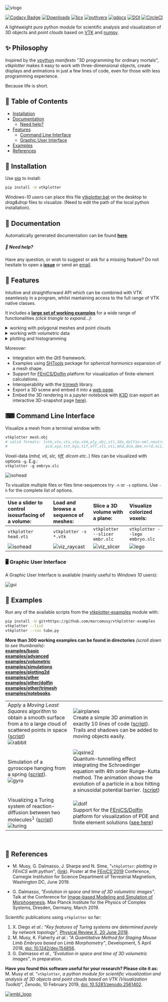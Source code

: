 ![vlogo](https://user-images.githubusercontent.com/32848391/52522718-50d83880-2c89-11e9-80ff-df1b5618a84a.png)

[![Codacy Badge](https://api.codacy.com/project/badge/Grade/e8c5f1f9afb6433a9cdf4edb5499bd46)](https://app.codacy.com/app/marcomusy/vtkplotter-examples?utm_source=github.com&utm_medium=referral&utm_content=marcomusy/vtkplotter-examples&utm_campaign=Badge_Grade_Dashboard)
[![Downloads](https://pepy.tech/badge/vtkplotter)](https://pepy.tech/project/vtkplotter)
[![lics](https://img.shields.io/badge/license-MIT-blue.svg)](https://en.wikipedia.org/wiki/MIT_License)
[![pythvers](https://img.shields.io/badge/python-2.7%7C3-brightgreen.svg)](https://pypi.org/project/vtkplotter)
[![gdocs](https://img.shields.io/badge/docs%20by-gendocs-blue.svg)](https://gendocs.readthedocs.io/en/latest)
[![DOI](https://zenodo.org/badge/DOI/10.5281/zenodo.2561402.svg)](https://doi.org/10.5281/zenodo.2561402)
[![CircleCI](https://circleci.com/gh/marcomusy/vtkplotter.svg?style=svg)](https://circleci.com/gh/marcomusy/vtkplotter)

A lightweight pure python module for scientific analysis and visualization of 3D objects
and *point clouds* based on [VTK](https://www.vtk.org/) and [numpy](http://www.numpy.org/).<br>


## ✨ Philosophy
Inspired by the [vpython](https://vpython.org/) *manifesto* "3D programming for ordinary mortals",
*vtkplotter* makes it easy to work wth three-dimensional objects, create displays and animations
in just a few lines of code, even for those with less programming experience.

Because life is short.

## 🎯 Table of Contents
* [Installation](https://github.com/marcomusy/vtkplotter#-installation)
* [Documentation](https://github.com/marcomusy/vtkplotter#-documentation)
	* [Need help?](https://github.com/marcomusy/vtkplotter#-need-help)
* [Features](https://github.com/marcomusy/vtkplotter#-features)
  * [Command Line Interface](https://github.com/marcomusy/vtkplotter#command-line-interface)
  * [Graphic User Interface](https://github.com/marcomusy/vtkplotter#graphic-user-interface)
* [Examples](https://github.com/marcomusy/vtkplotter#-examples)
* [References](https://github.com/marcomusy/vtkplotter#-references)



## 💾 Installation
Use [pip](https://projects.raspberrypi.org/en/projects/using-pip-on-windows) to install:
```bash
pip install -U vtkplotter
```
*Windows-10 users* can place this file
[vtkplotter.bat](https://github.com/marcomusy/vtkplotter-examples/blob/master/vtkplotter.bat)
on the desktop to *drag&drop* files to visualize.
(Need to edit the path of the local python installation).


## 📙 Documentation
Automatically generated documentation can be found [**here**](https://vtkplotter.embl.es).


##### 📌 Need help?
Have any question, or wish to suggest or ask for a missing feature?
Do not hesitate to open a [**issue**](https://github.com/marcomusy/vtkplotter-examples/issues)
or send an [email](mailto:marco.musy@embl.es).


## 🎨 Features
Intuitive and straightforward API which can be combined with VTK seamlessly
in a program, whilst mantaining access to the full range of VTK native classes.

It includes a **[large set of working examples](https://github.com/marcomusy/vtkplotter-examples/tree/master/vtkplotter_examples)**
for a wide range of functionalities *(click triangle to expand...)*:
<details>
<summary>working with polygonal meshes and point clouds</summary>

	- Import meshes from VTK format, STL, Wavefront OBJ, 3DS, Dolfin-XML, Neutral, GMSH, OFF, PCD (PointCloud),

	- Export meshes as ASCII or binary to VTK, STL, OBJ, PLY ... formats.

	- Analysis tools like Moving Least Squares, mesh morphing and more..

	- Tools to visualize and edit meshes (cutting a mesh with another mesh, slicing, normalizing, moving vertex positions, etc..).

	- Split mesh based on surface connectivity. Extract the largest connected area.

	- Calculate areas, volumes, center of mass, average sizes etc.

	- Calculate vertex and face normals, curvatures, feature edges. Fill mesh holes.

	- Subdivide faces of a mesh, increasing the number of vertex points. Mesh simplification.

	- Coloring and thresholding of meshes based on associated scalar or vectorial data.

	- Point-surface operations: find nearest points, determine if a point lies inside or outside of a mesh.

	- Create primitive shapes: spheres, arrows, cubes, torus, ellipsoids...

	- Generate glyphs (associate a mesh to every vertex of a source mesh).

	- Create animations easily by just setting the position of the displayed objects in the 3D scene. Add trailing lines and shadows to moving objects is supported.

	- Straightforward support for multiple sync-ed or independent renderers in  the same window.

	- Registration (alignment) of meshes with different techniques.

	- Mesh smoothing.

	- Delaunay triangulation in 2D and 3D.

	- Generate meshes by joining nearby lines in space.

	- Find the closest path from one point to another, travelling along the edges of a mesh.

	- Find the intersection of a mesh with lines, planes or other meshes.

	- Interpolate scalar and vectorial fields with Radial Basis Functions and Thin Plate Splines.

	- Add sliders and buttons to interact with the scene and the individual objects.

	- Visualization of tensors.

	- Analysis of Point Clouds:

	 - Moving Least Squares smoothing of 2D, 3D and 4D clouds

	 - Fit lines, planes, spheres and ellipses in space

	 - Identify outliers in a distribution of points

	 - Decimate a cloud to a uniform distribution.
</details>
<details>
<summary>working with volumetric data</summary>

	- Import data from VTK format volumetric TIFF stacks, DICOM, SLC, MHD and more

	- Import 2D images as PNG, JPEG, BMP

	- Isosurfacing of volumes

	- Composite and maximum projection volumetric rendering

	- Generate volumetric signed-distance data from an input surface mesh

	- Probe a volume with lines and planes

	- Generate stream-lines and stream-tubes from vectorial fields

	- Slice and crop volumes

	- Support for other volumetric structures (structured and grid data)
</details>
<details>
<summary>plotting and histogramming</summary>

	- Fully customizable axis styles

	- 'donut' plots and pie charts

	- Scatter plots in 2D and 3D

	- Surface function plotting

	- 1D customizable histograms

	- 2D hexagonal histograms

	- Polar plots and histogramming

	- Draw `latex`-formatted formulas in the rendering window.

	- Quiver plots

	- Point markers analogous to `matplotlib`
</details>


Moreover:
- Integration with the *Qt5* framework.
- Examples using [SHTools](https://shtools.oca.eu/shtools) package for *spherical harmonics* expansion of a mesh shape.
- Support for [FEniCS/Dolfin](https://fenicsproject.org/) platform for visualization of finite-element calculations.
- Interoperability with the [trimesh](https://trimsh.org/) library.
- Export a 3D scene and embed it into a [web page](https://vtkplotter.embl.es/examples/fenics_elasticity.html).
- Embed the 3D rendering in a *jupyter* notebook with [K3D](https://github.com/K3D-tools/K3D-jupyter) (can export an interactive 3D-snapshot page [here](https://vtkplotter.embl.es/examples/K3D_snapshot.html)).


## ⌨ Command Line Interface
Visualize a mesh from a terminal window with:
```bash
vtkplotter mesh.obj
# valid formats: [vtk,vtu,vts,vtp,vtm,ply,obj,stl,3ds,dolfin-xml,neutral,gmsh,
#                 pcd,xyz,txt,byu,tif,off,slc,vti,mhd,dcm,dem,nrrd,nii,bmp,png,jpg]
```
Voxel-data (_mhd, vti, slc, tiff, dicom etc.._) files can be visualized with options `-g`. E.g.:<br>
`vtkplotter -g embryo.slc`<br>

![isohead](https://user-images.githubusercontent.com/32848391/58336107-5a09a180-7e43-11e9-8c4e-b50e4e95ae71.gif)

To visualize multiple files or files time-sequences try `-n` or `-s` options. Use `-h` for the complete list of options.

| Use a slider to control isosurfacing of a volume:|  Load and browse a sequence of meshes:| Slice a 3D volume with a plane:| Visualize colorized voxels:|
|:--------|:-----|:----|:----|
|`vtkplotter head.vti` |`vtkplotter -s *.vtk` |`vtkplotter `<br>`--slicer embr.slc` |   `vtkplotter --lego embryo.slc`|
|![isohead](https://user-images.githubusercontent.com/32848391/56972083-a7f3f800-6b6a-11e9-9cb3-1047b69dcad2.gif)|   ![viz_raycast](https://user-images.githubusercontent.com/32848391/58336919-f7b1a080-7e44-11e9-9106-f574371093a8.gif)  | ![viz_slicer](https://user-images.githubusercontent.com/32848391/56972084-a7f3f800-6b6a-11e9-98c4-dc4ffec70a5e.png)  |![lego](https://user-images.githubusercontent.com/32848391/56969949-71b47980-6b66-11e9-8251-4bbdb275cb22.jpg) |

### 🖥 Graphic User Interface
A Graphic User Interface is available (mainly useful to *Windows 10* users):

![gui](https://user-images.githubusercontent.com/32848391/63259840-c861d280-c27f-11e9-9c2a-99d0fae85313.png)

## 🐾 Examples
Run any of the available scripts from the [vtkplotter-examples](https://github.com/marcomusy/vtkplotter-examples) module with:
```bash
pip install -U git+https://github.com/marcomusy/vtkplotter-examples
vtkplotter --list
vtkplotter --run tube.py
```
**More than 300 working examples can be found in directories** _(scroll down to see thumbnails):_ <br>
[**examples/basic**](https://github.com/marcomusy/vtkplotter-examples/blob/master/vtkplotter_examples/basic)<br>
[**examples/advanced**](https://github.com/marcomusy/vtkplotter-examples/blob/master/vtkplotter_examples/advanced)<br>
[**examples/volumetric**](https://github.com/marcomusy/vtkplotter-examples/blob/master/vtkplotter_examples/volumetric)<br>
[**examples/simulations**](https://github.com/marcomusy/vtkplotter-examples/blob/master/vtkplotter_examples/simulations)<br>
[**examples/plotting2d**](https://github.com/marcomusy/vtkplotter-examples/blob/master/vtkplotter_examples/plotting2d)<br>
[**examples/other**](https://github.com/marcomusy/vtkplotter-examples/blob/master/vtkplotter_examples/other)<br>
[**examples/other/dolfin**](https://github.com/marcomusy/vtkplotter-examples/blob/master/vtkplotter_examples/other/dolfin)<br>
[**examples/other/trimesh**](https://github.com/marcomusy/vtkplotter-examples/blob/master/vtkplotter_examples/other/trimesh)<br>
[**examples/notebooks**](https://github.com/marcomusy/vtkplotter-examples/blob/master/vtkplotter_examples/notebooks).<br>

|         |      |
|:--------|:-----|
|Apply a *Moving Least Squares* algorithm to obtain a smooth surface from a to a large cloud of scattered points in space ([script](https://github.com/marcomusy/vtkplotter-examples/blob/master/vtkplotter_examples/advanced/moving_least_squares2D.py))<br>![rabbit](https://user-images.githubusercontent.com/32848391/50738808-5816ad00-11d8-11e9-9854-c952be6fb941.jpg)  | ![airplanes](https://user-images.githubusercontent.com/32848391/57341963-b8910900-713c-11e9-898a-84b6d3712bce.gif)<br> Create a simple 3D animation in exactly 10 lines of code ([script](https://github.com/marcomusy/vtkplotter-examples/blob/master/vtkplotter_examples/simulations/airplanes.py)).<br>Trails and shadows can be added to moving objects easily.|
|         |      |
| Simulation of a gyroscope hanging from a spring ([script](https://github.com/marcomusy/vtkplotter-examples/blob/master/vtkplotter_examples/simulations/gyroscope1.py)).<br> ![gyro](https://user-images.githubusercontent.com/32848391/39766016-85c1c1d6-52e3-11e8-8575-d167b7ce5217.gif)     | ![qsine2](https://user-images.githubusercontent.com/32848391/47751431-06aae880-dc92-11e8-9fcf-6659123edbfa.gif)<br>  Quantum-tunnelling effect integrating the Schroedinger equation with 4th order Runge-Kutta method. The animation shows the evolution of a particle in a box hitting a sinusoidal potential barrier. ([script](https://github.com/marcomusy/vtkplotter-examples/blob/master/vtkplotter_examples/simulations/tunnelling2.py)) |
|         |      |
|Visualizing a Turing system of reaction-diffusion between two molecules<sup>1</sup> ([script](https://github.com/marcomusy/vtkplotter-examples/blob/master/vtkplotter_examples/simulations/turing.py)) <br> ![turing](https://user-images.githubusercontent.com/32848391/40665257-1412a30e-635d-11e8-9536-4c73bf6bdd92.gif)  | ![dolf](https://user-images.githubusercontent.com/32848391/58368591-8b3fab80-7eef-11e9-882f-8b8eaef43567.gif) <br> Support for the [FEniCS/Dolfin](https://fenicsproject.org/) platform for visualization of PDE and finite element solutions ([see here](https://github.com/marcomusy/vtkplotter-examples/blob/master/vtkplotter_examples/other/dolfin)) |

<br>


## 📜 References

- M. Musy, G. Dalmasso, J. Sharpe and N. Sime, "`vtkplotter`*: plotting in FEniCS with python*", ([link](https://github.com/marcomusy/vtkplotter-examples/blob/master/docs/fenics_poster.pdf)).
Poster at the [FEniCS'2019](https://fenicsproject.org/fenics19/) Conference,
Carnegie Institution for Science Department of Terrestrial Magnetism, Washington DC, June 2019.

- G. Dalmasso, *"Evolution in space and time of 3D volumetric images"*. Talk at the Conference for [Image-based Modeling and Simulation of Morphogenesis](https://www.pks.mpg.de/imsm19/).
Max Planck Institute for the Physics of Complex Systems, Dresden, Germany, March 2019.


Scientific publications using `vtkplotter` so far:

1. X. Diego _et al._:
*"Key features of Turing systems are determined purely by network topology"*,
[Physical Review X, 20 June 2018](https://journals.aps.org/prx/abstract/10.1103/PhysRevX.8.021071).
2. M. Musy, K. Flaherty _et al._:
*"A Quantitative Method for Staging Mouse Limb Embryos based on Limb Morphometry"*,
Development, 5 April 2018, [doi: 10.1242/dev.154856](http://dev.biologists.org/content/145/7/dev154856).
3. G. Dalmasso *et al.*, *"Evolution in space and time of 3D volumetric images"*, in preparation.

**Have you found this software useful for your research? Please cite it as:**<br>
M. Musy  _et al._
"`vtkplotter`*, a python module for scientific visualization and analysis of 3D objects
and point clouds based on VTK (Visualization Toolkit)*",
Zenodo, 10 February 2019, [doi: 10.5281/zenodo.2561402](http://doi.org/10.5281/zenodo.2561402).

[![embl_logo](https://user-images.githubusercontent.com/32848391/58046204-e9157180-7b44-11e9-81c9-e916cdf9ba84.gif)](https://www.embl.es)

